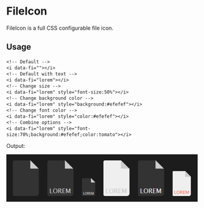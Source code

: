 FileIcon
========

FileIcon is a full CSS configurable file icon.

Usage
-----
    <!-- Default -->
    <i data-fi=""></i>
    <!-- Default with text -->
    <i data-fi="lorem"></i>
    <!-- Change size -->
    <i data-fi="lorem" style="font-size:50%"></i>
    <!-- Change background color -->
    <i data-fi="lorem" style="background:#efefef"></i>
    <!-- Change font color -->
    <i data-fi="lorem" style="color:#efefef"></i>
    <!-- Combine options -->
    <i data-fi="lorem" style="font-size:70%;background:#efefef;color:tomato"></i>
    
Output:

![FileIcon](FileIcon.png)
